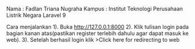 Nama		: Fadlan Triana Nugraha
Kampus	: Institut Teknologi Perusahaan Listrik Negara
Laravel 9

Cara menjalankan
1). Buka http://127.0.0.1:8000
2). Klik tulisan login pada bagian kanan atas(pastikan register terlebih dahulu agar dapat masuk ke web).
3). Setelah berhasil login klik >Click here for redirecting to web
